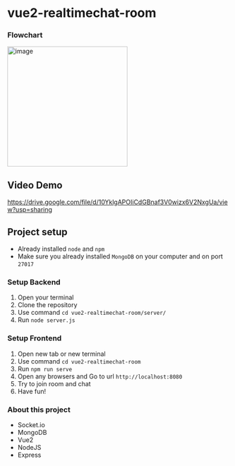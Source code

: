 # vue2-realtimechat-room

### Flowchart
<img width="272" alt="image" src="https://user-images.githubusercontent.com/54714964/226095620-58cdb83c-0dd1-4703-9fd6-4f1a31dbebe8.png">

## Video Demo
https://drive.google.com/file/d/10YklgAPOIiCdGBnaf3V0wizx6V2NxgUa/view?usp=sharing


## Project setup
- Already installed `node` and `npm`
- Make sure you already installed `MongoDB` on your computer and on port `27017`
### Setup Backend
1. Open your terminal
2. Clone the repository
3. Use command `cd vue2-realtimechat-room/server/`
4. Run `node server.js`
### Setup Frontend
1. Open new tab or new terminal
2. Use command `cd vue2-realtimechat-room`
3. Run `npm run serve`
4. Open any browsers and Go to url `http://localhost:8080`
5. Try to join room and chat
6. Have fun!

### About this project
- Socket.io
- MongoDB
- Vue2
- NodeJS
- Express
